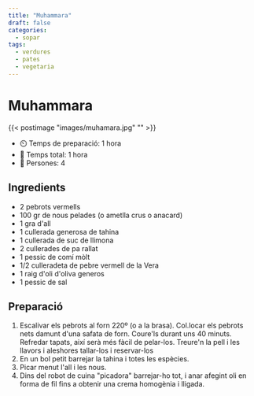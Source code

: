 ```yaml
---
title: "Muhammara"
draft: false 
categories: 
  - sopar
tags: 
  - verdures
  - pates
  - vegetaria
---
```


# Muhammara 

{{< postimage "images/muhamara.jpg" "" >}}


- ⏲️  Temps de preparació: 1 hora 
- 🍳 Temps total: 1 hora 
- 🍴 Persones: 4 

## Ingredients

- 2 pebrots vermells
- 100 gr de nous pelades (o ametlla crus o anacard)
- 1 gra d'all
- 1 cullerada generosa de tahina
- 1 cullerada de suc de llimona
- 2 cullerades de pa rallat
- 1 pessic de comí mòlt
- 1/2 culleradeta de pebre vermell de la Vera
- 1 raig d'oli d'oliva generos
- 1 pessic de sal

## Preparació

1. Escalivar els pebrots al forn 220º (o a la brasa). Col.locar els pebrots nets damunt d'una safata de forn. Coure'ls durant 
uns 40 minuts. Refredar tapats, així serà més fàcil de pelar-los. Treure'n la pell i les llavors i aleshores tallar-los i reservar-los
2. En un bol petit barrejar la tahina i totes les espècies.
3. Picar menut l'all i les nous. 
4. Dins del robot de cuina "picadora" barrejar-ho tot, i anar afegint oli en forma de fil fins a obtenir una crema homogènia i lligada. 


